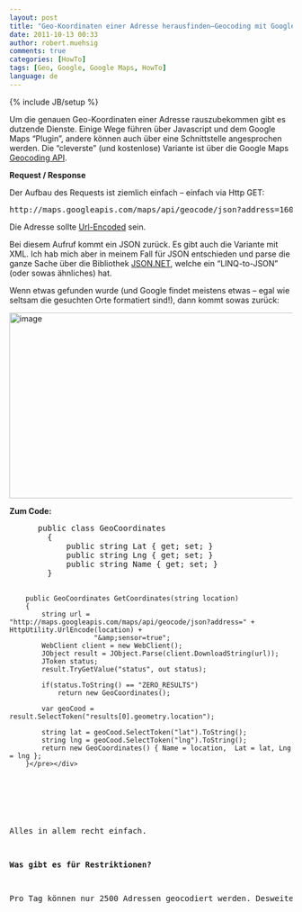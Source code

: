 ```yaml
---
layout: post
title: "Geo-Koordinaten einer Adresse herausfinden–Geocoding mit Google Maps"
date: 2011-10-13 00:33
author: robert.muehsig
comments: true
categories: [HowTo]
tags: [Geo, Google, Google Maps, HowTo]
language: de
---
```

{% include JB/setup %}
<p>Um die genauen Geo-Koordinaten einer Adresse rauszubekommen gibt es dutzende Dienste. Einige Wege führen über Javascript und dem Google Maps “Plugin”, andere können auch über eine Schnittstelle angesprochen werden. Die “cleverste” (und kostenlose) Variante ist über die Google Maps <a href="http://code.google.com/apis/maps/documentation/geocoding/">Geocoding API</a>.</p> <p><strong>Request / Response</strong></p> <p>Der Aufbau des Requests ist ziemlich einfach – einfach via Http GET:</p> <div style="padding-bottom: 0px; margin: 0px; padding-left: 0px; padding-right: 0px; display: inline; float: none; padding-top: 0px" id="scid:812469c5-0cb0-4c63-8c15-c81123a09de7:e8fb6d32-5a12-4902-9946-6a0d5878f259" class="wlWriterEditableSmartContent"><pre name="code" class="c#">http://maps.googleapis.com/maps/api/geocode/json?address=1600+Amphitheatre+Parkway,+Mountain+View,+CA&amp;sensor=true</pre></div>
<p>Die Adresse sollte <a href="http://msdn.microsoft.com/en-us/library/zttxte6w.aspx">Url-Encoded</a> sein.</p>
<p>Bei diesem Aufruf kommt ein JSON zurück. Es gibt auch die Variante mit XML. Ich hab mich aber in meinem Fall für JSON entschieden und parse die ganze Sache über die Bibliothek <a href="http://james.newtonking.com/pages/json-net.aspx">JSON.NET</a>, welche ein “LINQ-to-JSON” (oder sowas ähnliches) hat. </p>
<p>Wenn etwas gefunden wurde (und Google findet meistens etwas – egal wie seltsam die gesuchten Orte formatiert sind!), dann kommt sowas zurück:</p>
<p><a href="{{BASE_PATH}}/assets/wp-images-de/image1376.png"><img style="background-image: none; border-bottom: 0px; border-left: 0px; padding-left: 0px; padding-right: 0px; display: inline; border-top: 0px; border-right: 0px; padding-top: 0px" title="image" border="0" alt="image" src="{{BASE_PATH}}/assets/wp-images-de/image_thumb558.png" width="514" height="330"></a></p>
<p><strong>Zum Code:</strong></p>
<div style="padding-bottom: 0px; margin: 0px; padding-left: 0px; padding-right: 0px; display: inline; float: none; padding-top: 0px" id="scid:812469c5-0cb0-4c63-8c15-c81123a09de7:ca1a47cc-cbda-4cf3-8605-3d9e6c5ac2a6" class="wlWriterEditableSmartContent"><pre name="code" class="c#">    	public class GeoCoordinates
    	{
        	public string Lat { get; set; }
        	public string Lng { get; set; }
        	public string Name { get; set; }	
		}

		public GeoCoordinates GetCoordinates(string location)
        {
            string url = "http://maps.googleapis.com/maps/api/geocode/json?address=" + HttpUtility.UrlEncode(location) +
                         "&amp;sensor=true";
            WebClient client = new WebClient();
            JObject result = JObject.Parse(client.DownloadString(url));
            JToken status;
            result.TryGetValue("status", out status);

            if(status.ToString() == "ZERO_RESULTS") 
                return new GeoCoordinates();

            var geoCood = result.SelectToken("results[0].geometry.location");

            string lat = geoCood.SelectToken("lat").ToString();
            string lng = geoCood.SelectToken("lng").ToString();
            return new GeoCoordinates() { Name = location,  Lat = lat, Lng = lng };
        }</pre></div>
<p><strong></strong>&nbsp;</p>
<p>Alles in allem recht einfach.</p>
<p><strong>Was gibt es für Restriktionen?</strong></p>
<p>Pro Tag können nur 2500 Adressen geocodiert werden. Desweiteren ist es laut den Terms of Service auch nur erlaubt, wenn man eine Google Map im UI einsetzt bzw. mit der API “kein” Schindluder treibt (massenhaft Daten abziehen ohne das es Sinn macht).Alles weitere bei <a href="http://code.google.com/apis/maps/documentation/geocoding/#Limits">Google</a>.</p>
